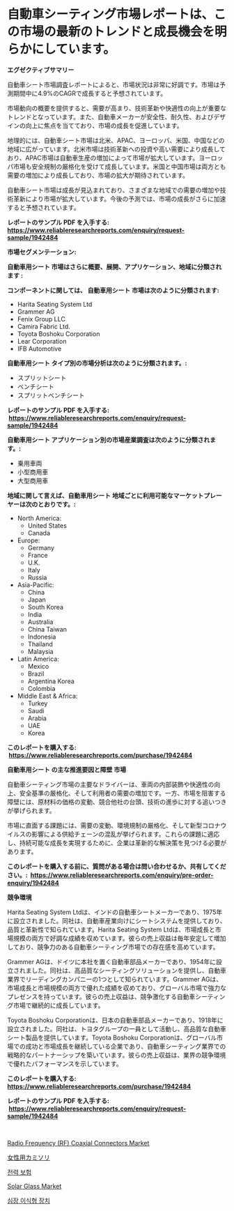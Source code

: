 <p><h1>自動車シーティング市場レポートは、この市場の最新のトレンドと成長機会を明らかにしています。</h1></p><p><strong>エグゼクティブサマリー</strong></p>
<p><p>自動車シート市場調査レポートによると、市場状況は非常に好調です。市場は予測期間中に4.9%のCAGRで成長すると予想されています。</p><p>市場動向の概要を提供すると、需要が高まり、技術革新や快適性の向上が重要なトレンドとなっています。また、自動車メーカーが安全性、耐久性、およびデザインの向上に焦点を当てており、市場の成長を促進しています。</p><p>地理的には、自動車シート市場は北米、APAC、ヨーロッパ、米国、中国などの地域に広がっています。北米市場は技術革新への投資や高い需要により成長しており、APAC市場は自動車生産の増加によって市場が拡大しています。ヨーロッパ市場も安全規制の厳格化を受けて成長しています。米国と中国市場は両方とも需要の増加により成長しており、市場の拡大が期待されています。</p><p>自動車シート市場は成長が見込まれており、さまざまな地域での需要の増加や技術革新により市場が拡大しています。今後の予測では、市場の成長がさらに加速すると予想されています。</p></p>
<p><strong>レポートのサンプル PDF を入手する: <a href="https://www.reliableresearchreports.com/enquiry/request-sample/1942484">https://www.reliableresearchreports.com/enquiry/request-sample/1942484</a></strong></p>
<p><strong>市場セグメンテーション:</strong></p>
<p><strong> 自動車用シート 市場はさらに概要、展開、アプリケーション、地域に分類されます :</strong></p>
<p><strong>コンポーネントに関しては、 自動車用シート 市場は次のように分類されます: &nbsp;</strong></p>
<p><ul><li>Harita Seating System Ltd</li><li>Grammer AG</li><li>Fenix Group LLC</li><li>Camira Fabric Ltd.</li><li>Toyota Boshoku Corporation</li><li>Lear Corporation</li><li>IFB Automotive</li></ul></p>
<p><strong> 自動車用シート タイプ別の市場分析は次のように分類されます。:</strong></p>
<p><ul><li>スプリットシート</li><li>ベンチシート</li><li>スプリットベンチシート</li></ul></p>
<p><strong>レポートのサンプル PDF を入手する: &nbsp;<a href="https://www.reliableresearchreports.com/enquiry/request-sample/1942484">https://www.reliableresearchreports.com/enquiry/request-sample/1942484</a></strong></p>
<p><strong> 自動車用シート アプリケーション別の市場産業調査は次のように分類されます。:</strong></p>
<p><ul><li>乗用車両</li><li>小型商用車</li><li>大型商用車</li></ul></p>
<p><strong>地域に関して言えば、自動車用シート 地域ごとに利用可能なマーケットプレーヤーは次のとおりです。:</strong></p>
<p><ul>
    <li>
        North America:
        <ul>
            <li>United States</li>
            <li>Canada</li>
        </ul>
    </li>
    <li>
        Europe:
        <ul>
            <li>Germany</li>
            <li>France</li>
            <li>U.K.</li>
            <li>Italy</li>
            <li>Russia</li>
        </ul>
    </li>
    <li>
        Asia-Pacific:
        <ul>
            <li>China</li>
            <li>Japan</li>
            <li>South Korea</li>
            <li>India</li>
            <li>Australia</li>
            <li>China Taiwan</li>
            <li>Indonesia</li>
            <li>Thailand</li>
            <li>Malaysia</li>
        </ul>
    </li>
    <li>
        Latin America:
        <ul>
            <li>Mexico</li>
            <li>Brazil</li>
            <li>Argentina Korea</li>
            <li>Colombia</li>
        </ul>
    </li>
    <li>
        Middle East & Africa:
        <ul>
            <li>Turkey</li>
            <li>Saudi</li>
            <li>Arabia</li>
            <li>UAE</li>
            <li>Korea</li>
        </ul>
    </li>
    </ul></p>
<p><strong>このレポートを購入する: &nbsp;<a href="https://www.reliableresearchreports.com/purchase/1942484">https://www.reliableresearchreports.com/purchase/1942484</a></strong></p>
<p><strong>自動車用シート の主な推進要因と障壁 市場</strong></p>
<p><p>自動車シーティング市場の主要なドライバーは、車両の内部装飾や快適性の向上、安全基準の厳格化、そして利用者の需要の増加です。一方、市場を阻害する障壁には、原材料の価格の変動、競合他社の台頭、技術の進歩に対する追いつきが挙げられます。</p><p>市場に直面する課題には、需要の変動、環境規制の厳格化、そして新型コロナウイルスの影響による供給チェーンの混乱が挙げられます。これらの課題に適応し、持続可能な成長を実現するために、企業は革新的な解決策を見つける必要があります。</p></p>
<p><strong>このレポートを購入する前に、質問がある場合は問い合わせるか、共有してください。:&nbsp; <a href="https://www.reliableresearchreports.com/enquiry/pre-order-enquiry/1942484">https://www.reliableresearchreports.com/enquiry/pre-order-enquiry/1942484</a></strong></p>
<p><strong>競争環境</strong></p>
<p><p>Harita Seating System Ltdは、インドの自動車シートメーカーであり、1975年に設立されました。同社は、自動車産業向けにシートシステムを提供しており、品質と革新性で知られています。Harita Seating System Ltdは、市場成長と市場規模の両方で好調な成績を収めています。彼らの売上収益は毎年安定して増加しており、競争力のある自動車シーティング市場での存在感を高めています。</p><p>Grammer AGは、ドイツに本社を置く自動車部品メーカーであり、1954年に設立されました。同社は、高品質なシーティングソリューションを提供し、自動車業界でリーディングカンパニーの1つとして知られています。Grammer AGは、市場成長と市場規模の両方で優れた成績を収めており、グローバル市場で強力なプレゼンスを持っています。彼らの売上収益は、競争激化する自動車シーティング市場で継続的に成長しています。</p><p>Toyota Boshoku Corporationは、日本の自動車部品メーカーであり、1918年に設立されました。同社は、トヨタグループの一員として活動し、高品質な自動車シート製品を提供しています。Toyota Boshoku Corporationは、グローバル市場での成功と市場成長を継続している企業であり、自動車シーティング業界での戦略的なパートナーシップを築いています。彼らの売上収益は、業界の競争環境で優れたパフォーマンスを示しています。</p></p>
<p><strong>このレポートを購入する: &nbsp; <a href="https://www.reliableresearchreports.com/purchase/1942484">https://www.reliableresearchreports.com/purchase/1942484</a></strong></p>
<p><strong>レポートのサンプル PDF を入手する: &nbsp;<a href="https://www.reliableresearchreports.com/enquiry/request-sample/1942484">https://www.reliableresearchreports.com/enquiry/request-sample/1942484</a></strong><strong></strong></p>
<p>&nbsp;</p>
<p><p><a href="https://view.publitas.com/reportprime-1/radio-frequency-rf-coaxial-connectors-market-size-evaluating-its-market-trends-growth-and-projections-2023-2030/">Radio Frequency (RF) Coaxial Connectors Market</a></p><p><a href="https://medium.com/@rodhoppe07/quot-%E5%A5%B3%E6%80%A7%E7%94%A8%E3%82%AB%E3%83%9F%E3%82%BD%E3%83%AA%E5%B8%82%E5%A0%B4%E3%81%AE%E3%82%A4%E3%83%B3%E3%82%B5%E3%82%A4%E3%83%88-%E5%B8%82%E5%A0%B4%E5%8B%95%E5%90%91-%E6%88%90%E9%95%B7-2024%E5%B9%B4%E3%81%8B%E3%82%892031%E5%B9%B4%E3%81%BE%E3%81%A7%E3%81%AE%E4%BA%88%E6%B8%AC-quot-a03be95813ed">女性用カミソリ</a></p><p><a href="https://medium.com/@jerrodhilll68/2024%EB%85%84%EB%B6%80%ED%84%B0-2031%EB%85%84%EA%B9%8C%EC%A7%80%EC%9D%98-%ED%8C%8C%EC%9B%8C-%EB%B3%B4%ED%97%98-%EC%8B%9C%EC%9E%A5-%EC%A0%90%EC%9C%A0%EC%9C%A8-%EB%B3%80%ED%99%94-%EB%B0%8F-%EC%8B%9C%EC%9E%A5-%EC%84%B1%EC%9E%A5-%EC%B6%94%EC%9D%B4-bf6129bab691">전력 보험</a></p><p><a href="https://github.com/peachesmcdowel1/Market-Research-Report-List-1/blob/main/solar-glass-market.md">Solar Glass Market</a></p><p><a href="https://medium.com/@jerrodhilll68/%EC%8B%AC%EC%9E%A5-%EC%9D%B4%EC%8B%9D-%EC%9E%A5%EC%B9%98-%EC%8B%9C%EC%9E%A5-%EA%B7%9C%EB%AA%A8%EB%8A%94-%EA%B8%80%EB%A1%9C%EB%B2%8C-%EC%82%B0%EC%97%85%EC%97%90%EC%84%9C-%EC%B5%9C%EA%B3%A0%EC%9D%98-%EB%A7%88%EC%BC%80%ED%8C%85-%EC%B1%84%EB%84%90%EC%9D%84-%EB%B3%B4%EC%97%AC%EC%A4%80%EB%8B%A4-e798a32c49d1">심장 이식형 장치</a></p></p>